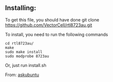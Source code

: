 Installing:
-----------
To get this file, you should have done
    git clone https://github.com/VectorCell/rtl8723au.git

To install, you need to run the following commands

    cd rtl8723au/
    make
    sudo make install
    sudo modprobe 8723au
    
    
Or, just run install.sh

From: [askubuntu][1]


[1]: http://askubuntu.com/a/358479/157129
